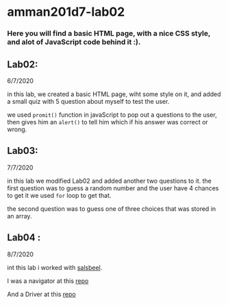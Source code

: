 # amman201d7-lab02

### Here you will find a basic HTML page, with a nice CSS style, and alot of JavaScript code behind it :).

## Lab02:

6/7/2020

in this lab, we created a basic HTML page, wiht some style on it, and added a small quiz with 5 question about myself to test the user.

we used `promit()` function in javaScript to pop out a questions to the user, then gives him an `alert()` to tell him which if his answer was correct or wrong.

## Lab03:

7/7/2020

in this lab we modified Lab02 and added another two questions to it. the first question was to guess a random number and the user have 4 chances to get it we used `for` loop to get that.

the second question was to guess one of three choices that was stored in an array.

## Lab04 :

8/7/2020

int this lab i worked with [salsbeel](https://github.com/salsbeeltareqq).

I was a navigator at this [repo](https://github.com/sayefdeen/amman201d7-lab02)

And a Driver at this [repo](https://github.com/sayefdeen/aboutme-201)
